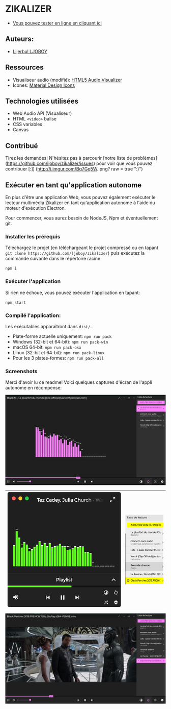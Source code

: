 # ZIKALIZER

- [Vous pouvez tester en ligne en cliquant ici](https://ljoboy.github.io/zikalizer/)
## Auteurs: 
- [Lijerbul LJOBOY](https://fb.me/jonathan.bosemwa)

## Ressources
- Visualiseur audio (modifié): [HTML5 Audio Visualizer](https://github.com/Wayou/HTML5_Audio_Visualizer)
- Icones: [Material Design Icons](https://github.com/google/material-design-icons)

## Technologies utilisées
- Web Audio API (Visualiseur)
- HTML `<video>` balise
- CSS variables
- Canvas

## Contribué
Tirez les demandes! N'hésitez pas à parcourir [notre liste de problèmes] (https://github.com/ljoboy/zikalizer/issues) pour voir que vous pouvez contribuer [:]] (http://i.imgur.com/Bq7Gq5W. png? raw = true ":)")

## Exécuter en tant qu'application autonome
En plus d'être une application Web, vous pouvez également exécuter le lecteur multimédia Zikalizer en tant qu'application autonome à l'aide du moteur d'exécution Electron.

Pour commencer, vous aurez besoin de NodeJS, Npm et éventuellement git.

### Installer les prérequis
Téléchargez le projet (en téléchargeant le projet compressé ou en tapant `git clone https://github.com/ljoboy/zikalizer`)
puis exécutez la commande suivante dans le répertoire racine.
```
npm i
```

### Exécuter l'application

Si rien ne échoue, vous pouvez exécuter l'application en tapant:
```
npm start
```

### Compilé l'application:

Les exécutables apparaîtront dans `dist/`.

* Plate-forme actuelle uniquement: `npm run pack`
* Windows (32-bit et 64-bit): `npm run pack-win`
* macOS 64-bit: `npm run pack-osx`
* Linux (32-bit et 64-bit): `npm run pack-linux`
* Pour les 3 plates-formes: `npm run pack-all`

### Screenshots

Merci d'avoir lu ce readme! Voici quelques captures d'écran de l'appli autonome en récompense:

<img src="screenshots/audio-default-mac.png"/>

![](screenshots/audio-compact-mac.png)               | ![](screenshots/audio-compact-light-playlist-mac.png)
:---------------------------------------------------:|:-----------------------------------------------------:

<p align="center"><img src="screenshots/video-windows.png"/></p>
